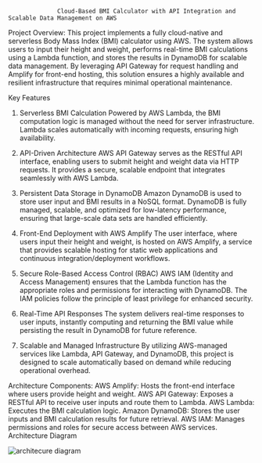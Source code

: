                   Cloud-Based BMI Calculator with API Integration and Scalable Data Management on AWS
Project Overview:
This project implements a fully cloud-native and serverless Body Mass Index (BMI) calculator using AWS. The system allows users to input their height and weight, performs real-time BMI calculations using a Lambda function, and stores the results in DynamoDB for scalable data management. By leveraging API Gateway for request handling and Amplify for front-end hosting, this solution ensures a highly available and resilient infrastructure that requires minimal operational maintenance.

Key Features
1. Serverless BMI Calculation
Powered by AWS Lambda, the BMI computation logic is managed without the need for server infrastructure. Lambda scales automatically with incoming requests, ensuring high availability.

3. API-Driven Architecture
AWS API Gateway serves as the RESTful API interface, enabling users to submit height and weight data via HTTP requests. It provides a secure, scalable endpoint that integrates seamlessly with AWS Lambda.

5. Persistent Data Storage in DynamoDB
Amazon DynamoDB is used to store user input and BMI results in a NoSQL format. DynamoDB is fully managed, scalable, and optimized for low-latency performance, ensuring that large-scale data sets are handled efficiently.

7. Front-End Deployment with AWS Amplify
The user interface, where users input their height and weight, is hosted on AWS Amplify, a service that provides scalable hosting for static web applications and continuous integration/deployment workflows.

9. Secure Role-Based Access Control (RBAC)
AWS IAM (Identity and Access Management) ensures that the Lambda function has the appropriate roles and permissions for interacting with DynamoDB. The IAM policies follow the principle of least privilege for enhanced security.

11. Real-Time API Responses
The system delivers real-time responses to user inputs, instantly computing and returning the BMI value while persisting the result in DynamoDB for future reference.

12. Scalable and Managed Infrastructure
By utilizing AWS-managed services like Lambda, API Gateway, and DynamoDB, this project is designed to scale automatically based on demand while reducing operational overhead.

Architecture
Components:
AWS Amplify: Hosts the front-end interface where users provide height and weight.
AWS API Gateway: Exposes a RESTful API to receive user inputs and route them to Lambda.
AWS Lambda: Executes the BMI calculation logic.
Amazon DynamoDB: Stores the user inputs and BMI calculation results for future retrieval.
AWS IAM: Manages permissions and roles for secure access between AWS services.
Architecture Diagram


![architecure diagram](https://github.com/user-attachments/assets/b8f0f3d7-db72-4f5b-9739-c6132a66e1b3)
 
